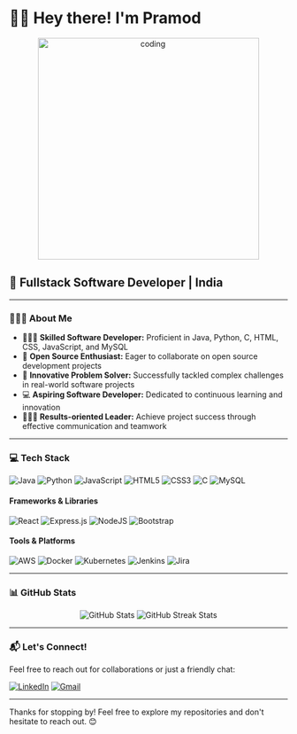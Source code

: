 # 👋🏻 Hey there! I'm Pramod

<div align="center">
  <img width="400" src="https://i.giphy.com/media/v1.Y2lkPTc5MGI3NjExMDNpNGUzZ2J3NGM5MWMzMmI1MnYxd2QycjZybTZ5ZDdpOHlldzE2NSZlcD12MV9pbnRlcm5hbF9naWZfYnlfaWQmY3Q9Zw/RbDKaczqWovIugyJmW/giphy.gif" alt="coding">
</div>

## 🚀 Fullstack Software Developer | India 

---

### 🙋🏻‍♂️ About Me

- 👨🏻‍💻 **Skilled Software Developer:** Proficient in Java, Python, C, HTML, CSS, JavaScript, and MySQL
- 🌱 **Open Source Enthusiast:** Eager to collaborate on open source development projects
- 🦾 **Innovative Problem Solver:** Successfully tackled complex challenges in real-world software projects
- 💻 **Aspiring Software Developer:** Dedicated to continuous learning and innovation
- 🧑🏻‍🎓 **Results-oriented Leader:** Achieve project success through effective communication and teamwork

---

### 💻 Tech Stack

![Java](https://img.shields.io/badge/java-%23ED8B00.svg?style=for-the-badge&logo=java&logoColor=white)
![Python](https://img.shields.io/badge/python-3670A0?style=for-the-badge&logo=python&logoColor=ffdd54)
![JavaScript](https://img.shields.io/badge/javascript-%23323330.svg?style=for-the-badge&logo=javascript&logoColor=%23F7DF1E)
![HTML5](https://img.shields.io/badge/html5-%23E34F26.svg?style=for-the-badge&logo=html5&logoColor=white)
![CSS3](https://img.shields.io/badge/css3-%231572B6.svg?style=for-the-badge&logo=css3&logoColor=white)
![C](https://img.shields.io/badge/c-%2300599C.svg?style=for-the-badge&logo=c&logoColor=white)
![MySQL](https://img.shields.io/badge/mysql-%2300f.svg?style=for-the-badge&logo=mysql&logoColor=white)

#### Frameworks & Libraries
![React](https://img.shields.io/badge/react-%2320232a.svg?style=for-the-badge&logo=react&logoColor=%2361DAFB)
![Express.js](https://img.shields.io/badge/express.js-%23404d59.svg?style=for-the-badge&logo=express&logoColor=%2361DAFB)
![NodeJS](https://img.shields.io/badge/node.js-6DA55F?style=for-the-badge&logo=node.js&logoColor=white)
![Bootstrap](https://img.shields.io/badge/bootstrap-%23563D7C.svg?style=for-the-badge&logo=bootstrap&logoColor=white)

#### Tools & Platforms
![AWS](https://img.shields.io/badge/AWS-%23FF9900.svg?style=for-the-badge&logo=amazon-aws&logoColor=white)
![Docker](https://img.shields.io/badge/docker-%230db7ed.svg?style=for-the-badge&logo=docker&logoColor=white)
![Kubernetes](https://img.shields.io/badge/kubernetes-%23326ce5.svg?style=for-the-badge&logo=kubernetes&logoColor=white)
![Jenkins](https://img.shields.io/badge/jenkins-%232C5263.svg?style=for-the-badge&logo=jenkins&logoColor=white)
![Jira](https://img.shields.io/badge/jira-%230A0FFF.svg?style=for-the-badge&logo=jira&logoColor=white)

---

### 📊 GitHub Stats

<div align="center">
  <img src="https://github-readme-stats.vercel.app/api?username=pramod1605&theme=radical&hide_border=false&include_all_commits=true&count_private=true" alt="GitHub Stats" />
  <img src="https://github-readme-streak-stats.herokuapp.com/?user=pramod1605&theme=radical&hide_border=false" alt="GitHub Streak Stats" />
  
</div>

---

### 📬 Let's Connect!

Feel free to reach out for collaborations or just a friendly chat:

[![LinkedIn](https://img.shields.io/badge/LinkedIn-0077B5?style=for-the-badge&logo=linkedin&logoColor=white)](https://www.linkedin.com/in/pramod-dev/)
[![Gmail](https://img.shields.io/badge/Gmail-D14836?style=for-the-badge&logo=gmail&logoColor=white)](mailto:pramodp1605@gmail.com)

---

Thanks for stopping by! Feel free to explore my repositories and don't hesitate to reach out. 😊

